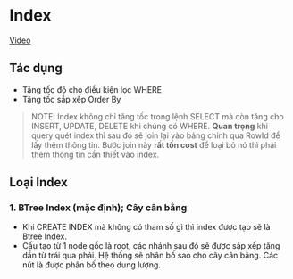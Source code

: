 # Index

[Video](https://wecommit.com.vn/courses/chuong-trinh-dao-tao-toi-uu-co-so-du-lieu-cao-cap/lesson/kien-thuc-nen-tang-phai-biet-01-dac-biet-quan-trong/)

## Tác dụng

- Tăng tốc độ cho điều kiện lọc WHERE
- Tăng tốc sắp xếp Order By

>NOTE: Index không chỉ tăng tốc trong lệnh SELECT mà còn tăng cho INSERT, UPDATE, DELETE khi chúng có WHERE.
>**Quan trọng** khi query quét index thì sau đó sẽ join lại vào bảng chính qua RowId để lấy thêm thông tin. Bước join này **rất tốn cost** để loại bỏ nó thì phải thêm thông tin cần thiết vào index.

## Loại Index

### 1. BTree Index (mặc định); Cây cân bằng

- Khi CREATE INDEX mà không có tham số gì thì index được tạo sẽ là Btree Index.
- Cấu tạo từ 1 node gốc là root, các nhánh sau đó sẽ được sắp xếp tăng dần từ trái qua phải. Hệ thống sẽ phân bố sao cho cây cân bằng. Các nút là được phân bố theo dung lượng.
